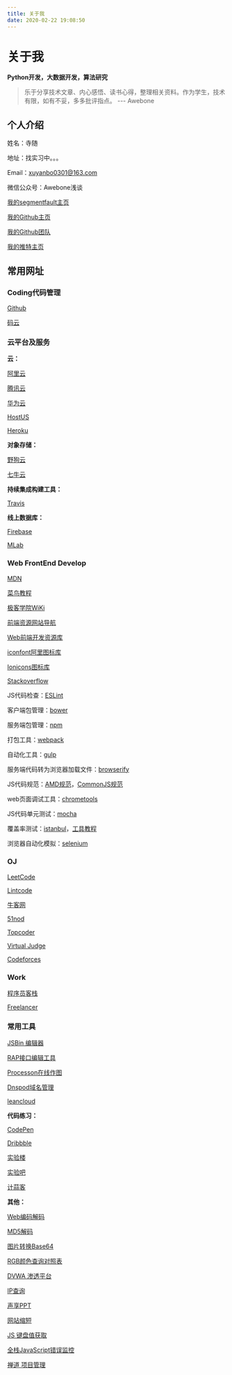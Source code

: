 ```yaml
---
title: 关于我
date: 2020-02-22 19:08:50
---
```

# 关于我

**Python开发，大数据开发，算法研究**

> 乐于分享技术文章、内心感悟、读书心得，整理相关资料。作为学生，技术有限，如有不妥，多多批评指点。
--- Awebone



## 个人介绍

姓名：寺随

地址：找实习中。。。

Email：xuyanbo0301@163.com

微信公众号：Awebone浅谈

[我的segmentfault主页](https://segmentfault.com/u/awebone)

[我的Github主页](https://github.com/xuyanbo03)

[我的Github团队](https://github.com/AweboneTeam)

[我的推特主页](https://twitter.com/AweboneXu)



## 常用网址

### Coding代码管理

[Github](https://github.com)

[码云](https://gitee.com/)



### 云平台及服务

**云：**

[阿里云](https://www.aliyun.com/)

[腾讯云](https://cloud.tencent.com/)

[华为云](https://www.huaweicloud.com/)

[HostUS](https://hostus.us/)

[Heroku](https://www.heroku.com/)

**对象存储：**

[野狗云](https://www.wilddog.com/)

[七牛云](https://www.qiniu.com/)

**持续集成构建工具：**

[Travis](https://travis-ci.com/)

**线上数据库：**

[Firebase](https://firebase.google.com/)

[MLab](https://mlab.com/)



### Web FrontEnd Develop

[MDN](https://developer.mozilla.org/zh-CN/docs/Web/Guide)

[菜鸟教程](http://www.runoob.com/)

[极客学院WiKi](http://wiki.jikexueyuan.com/)

[前端资源网站导航](http://www.daqianduan.com/nav)

[Web前端开发资源库](https://www.awesomes.cn/)

[iconfont阿里图标库](http://www.iconfont.cn/plus)

[Ionicons图标库](http://ionicons.com/)

[Stackoverflow](https://stackoverflow.com/)

JS代码检查：[ESLint](http://eslint.org/)

客户端包管理：[bower](https://bower.io/)

服务端包管理：[npm](https://www.npmjs.com/)

打包工具：[webpack](http://webpack.github.io/)

自动化工具：[gulp](http://gulpjs.com/)

服务端代码转为浏览器加载文件：[browserify](http://browserify.org/)

JS代码规范：[AMD规范](http://www.ruanyifeng.com/blog/2012/10/asynchronous_module_definition.html)，[CommonJS规范](http://javascript.ruanyifeng.com/nodejs/module.html)

web页面调试工具：[chrometools](http://developer.chrome.com/devtools)

JS代码单元测试：[mocha](http://mochajs.org/)

覆盖率测试：[istanbul](https://www.npmjs.com/package/istanbul)，[工具教程](http://www.ruanyifeng.com/blog/2015/06/istanbul.html)

浏览器自动化模拟：[selenium](http://www.seleniumhq.org/docs/)



### OJ

[LeetCode](https://leetcode.com/)

[Lintcode](http://www.lintcode.com/zh-cn/)

[牛客网](https://www.nowcoder.com/)

[51nod](https://www.51nod.com)

[Topcoder](https://www.topcoder.com/)

[Virtual Judge](https://cn.vjudge.net/)

[Codeforces](http://codeforces.com/)



### Work

[程序员客栈](https://www.proginn.com)

[Freelancer](https://www.freelancer.com)



### 常用工具

[JSBin 编辑器](http://jsbin.com/?html,output)

[RAP接口编辑工具](http://rapapi.org/org/index.do)

[Processon在线作图](https://www.processon.com/)

[Dnspod域名管理](https://www.dnspod.cn/)

[leancloud](https://www.leancloud.cn/)



**代码练习：**

[CodePen](https://codepen.io/)

[Dribbble](https://dribbble.com/)

[实验楼](https://www.shiyanlou.com/)

[实验吧](http://www.shiyanbar.com/)

[计蒜客](https://www.jisuanke.com/)



**其他：**

[Web编码解码](http://www.mxcz.net/tools/base64.aspx)

[MD5解码](http://www.cmd5.com/)

[图片转换Base64](http://imgbase64.duoshitong.com/)

[RGB颜色查询对照表](http://www.114la.com/other/rgb.htm)

[DVWA 渗透平台](http://www.dvwa.co.uk/)

[IP查询](http://www.ip138.com/)

[声享PPT](https://ppt.baomitu.com/)

[网站缩短](http://suo.im/)

[JS 键盘值获取](http://keycode.info/)

[全栈JavaScript错误监控](https://fundebug.com/)

[禅道 项目管理](http://www.zentao.net/)